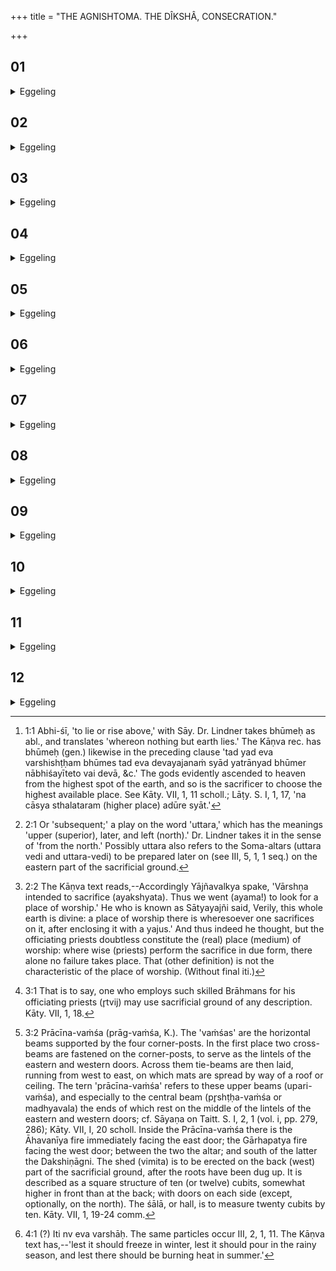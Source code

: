+++
title = "THE AGNISHTOMA. THE DÎKSHÂ,  CONSECRATION."

+++


##  01
<details><summary>Eggeling</summary>

1. They choose a place of worship. Let them choose (the place) which lies highest, and above which no other part of the ground rises [^egg_23]; for it was from thence that the gods ascended to heaven, and he who is consecrated indeed ascends to the gods. He thus sacrifices on a place of worship frequented by the gods; but were any other part of the ground to rise above it, he would indeed be lowered while sacrificing: let them therefore choose (the place) which lies highest.

[^egg_23]: 1:1 Abhi-śī, 'to lie or rise above,' with Sāy. Dr. Lindner takes bhūmeḥ as abl., and translates 'whereon nothing but earth lies.' The Kāṇva rec. has bhūmeḥ (gen.) likewise in the preceding clause 'tad yad eva varshishṭḥam bhūmes tad eva devayajanaṁ syād yatrānyad bhūmer nābhiśayīteto vai devā, &c.' The gods evidently ascended to heaven from the highest spot of the earth, and so is the sacrificer to choose the highest available place. See Kāty. VII, 1, 11 scholl.; Lāṭy. S. I, 1, 17, 'na cāsya sthalataram (higher place) adūre syāt.'
</details>

##  02
<details><summary>Eggeling</summary>

2. While being high, that place should be even; and being even, it should be firm; and being firm, it should incline towards the east, since the east is the quarter of the gods; or else it should incline

towards the north, since the north is the quarter of men. It should rise somewhat towards the south, that being the quarter of the Fathers. Were it to incline towards the south, the sacrifice would quickly go to yonder world; but in this way the sacrificer lives long: let it therefore rise somewhat towards the south.
</details>

##  03
<details><summary>Eggeling</summary>

3. Let not the measure of the sacrificial ground be exceeded on the east side, since such an excess would be in favour of his spiteful enemy. It may be so in the south, and also in the north; but that place of worship alone is thoroughly efficient where the measure of the sacrificial ground is exceeded in the west; for to him (who possesses such a one) the higher [^egg_24] worship of the gods readily inclines. So much as to the place of worship.

[^egg_24]: 2:1 Or 'subsequent;' a play on the word 'uttara,' which has the meanings 'upper (superior), later, and left (north).' Dr. Lindner takes it in the sense of 'from the north.' Possibly uttara also refers to the Soma-altars (uttara vedi and uttara-vedi) to be prepared later on (see III, 5, 1, 1 seq.) on the eastern part of the sacrificial ground.
</details>

##  04
<details><summary>Eggeling</summary>

4. Now Yājñavalkya spake,--'We went to choose a place of worship for Vārshṇya [^egg_25]. Sātyayajña then said, "Verily, this whole earth is divine: on whatever part thereof one may sacrifice (for any

[^egg_25]: 2:2 The Kāṇva text reads,--Accordingly Yājñavalkya spake, 'Vārshṇa intended to sacrifice (ayakshyata). Thus we went (ayama!) to look for a place of worship.' He who is known as Sātyayajñi said, Verily, this whole earth is divine: a place of worship there is wheresoever one sacrifices on it, after enclosing it with a yajus.' And thus indeed he thought, but the officiating priests doubtless constitute the (real) place (medium) of worship: where wise (priests) perform the sacrifice in due form, there alone no failure takes place. That (other definition) is not the characteristic of the place of worship. (Without final iti.)

one), after enclosing (and consecrating) it with a sacrificial formula, there is a place of worship."
</details>

##  05
<details><summary>Eggeling</summary>

5. 'It is, however, the officiating priests that constitute the place (or medium) of worship: wheresoever wise and learned Brāhmans, versed in sacred lore, perform the sacrifice, there no failure takes place: that (place of worship) we consider the nearest (to the gods) [^egg_26].'

[^egg_26]: 3:1 That is to say, one who employs such skilled Brāhmans for his officiating priests (r̥tvij) may use sacrificial ground of any description. Kāty. VII, 1, 18.
</details>

##  06
<details><summary>Eggeling</summary>

6. On this (ground) they erect either a hall or a shed, with the top-beams running from west to east [^egg_27]; for the east is the quarter of the gods, and from the east westwards the gods approach men: that is why one offers to them while standing with his face towards the east.

[^egg_27]: 3:2 Prācīna-vaṁśa (prāg-vaṁśa, K.). The 'vaṁśas' are the horizontal beams supported by the four corner-posts. In the first place two cross-beams are fastened on the corner-posts, to serve as the lintels of the eastern and western doors. Across them tie-beams are then laid, running from west to east, on which mats are spread by way of a roof or ceiling. The tern 'prācīna-vaṁśa' refers to these upper beams (upari-vaṁśa), and especially to the central beam (pr̥shṭḥa-vaṁśa or madhyavala) the ends of which rest on the middle of the lintels of the eastern and western doors; cf. Sāyaṇa on Taitt. S. I, 2, 1 (vol. i, pp. 279, 286); Kāty. VII, I, 20 scholl. Inside the Prācīna-vaṁśa there is the Āhavanīya fire immediately facing the east door; the Gārhapatya fire facing the west door; between the two the altar; and south of the latter the Dakshiṇāgni. The shed (vimita) is to be erected on the back (west) part of the sacrificial ground, after the roots have been dug up. It is described as a square structure of ten (or twelve) cubits, somewhat higher in front than at the back; with doors on each side (except, optionally, on the north). The śālā, or hall, is to measure twenty cubits by ten. Kāty. VII, 1, 19-24 comm.
</details>

##  07
<details><summary>Eggeling</summary>

7. For this reason one mug not sleep with his

head towards the west, lest he should sleep stretching (his legs) towards the gods. The southern quarter belongs to the Fathers; and the western one to the snakes; and that faultless one is the one where the gods ascended (to heaven); and the northern quarter belongs to men. Hence in human (practice) a hall or shed is constructed with the top-beams running from south to north, because the north is the quarter of men. It is only for a consecrated, not for an unconsecrated person that it is (constructed) with the top-beams running from west to east.
</details>

##  08
<details><summary>Eggeling</summary>

8. They enclose it on every side, lest it should rain upon (the sacrificer, while being consecrated): this, at least, is (the reason for doing so in) the rainy season [^egg_28]. He who is consecrated, truly draws nigh to the gods, and becomes one of the deities. Now the gods are secreted from men, and secret also is what is enclosed on every side: this is why they enclose it on every side.

[^egg_28]: 4:1 (?) Iti nv eva varshāḥ. The same particles occur III, 2, 1, 11. The Kāṇva text has,--'lest it should freeze in winter, lest it should pour in the rainy season, and lest there should be burning heat in summer.'
</details>

##  09
<details><summary>Eggeling</summary>

9. Not every one may enter it, but only a Brahman, or a Rājanya, or a Vaiśya, for these are able to sacrifice.
</details>

##  10
<details><summary>Eggeling</summary>

10. Let him not commune with every one; for he who is consecrated draws nigh to the gods, and becomes one of the deities. Now the gods do not commune with every one, but only with a Brahman, or a. Rājanya, or a Vaiśya; for these are able to sacrifice. Should there be occasion for him to converse with a Śūdra, let him say to one of those, 'Tell this one so and so! tell this one so and so!'

This is the rule of conduct for the consecrated in such a case.
</details>

##  11
<details><summary>Eggeling</summary>

11. In the first place, having taken the two churning-sticks in his hand, he approves of the hall. Taking hold of the chief post of the front (east) side, he pronounces this sacrificial formula (Vāj. S. IV, 1), 'We have come to this place of worship on earth, wherein all the gods delighted.' Thereby that (place of worship) of his becomes acceptable to all the gods, as well as to the learned Brāhmans versed in sacred lore; and that (place of worship) of his, which those Brāhmans versed in sacred lore see with their eyes, becomes acceptable to them.
</details>

##  12
<details><summary>Eggeling</summary>

12. And when he says, 'Wherein all the gods delighted,' thereby it becomes acceptable for him to all the gods. Crossing over by means of the r̥c and sāman, and by the yajus;' by means of the r̥c and sāman, and the yajus, indeed, they reach the end of the sacrifice: 'May I reach the end of the sacrifice!' he thereby says. 'May we rejoice in increase of substance and in sap!' Increase of substance doubtless means abundance, and abundance means prosperity: he. thereby invokes a blessing. 'May we rejoice in sap,' he says, because people say of one who enjoys prosperity and attains to the highest distinction, that 'he rejoices in sap;' therefore he says, 'May we rejoice in sap!'
</details>